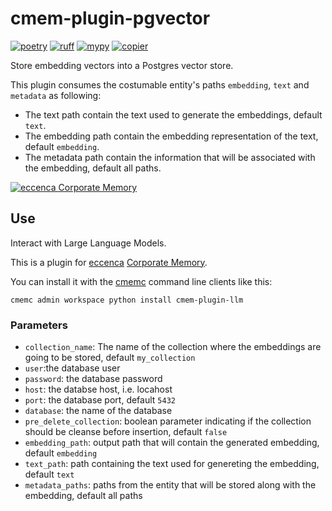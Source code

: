 # cmem-plugin-pgvector

[![poetry][poetry-shield]][poetry-link] [![ruff][ruff-shield]][ruff-link] [![mypy][mypy-shield]][mypy-link] [![copier][copier-shield]][copier] 

Store embedding vectors into a Postgres vector store.

This plugin consumes the costumable entity's paths ```embedding```, ```text``` and ```metadata``` as following:

  - The text path contain the text used to generate the embeddings, default ```text```.
  - The embedding path contain the embedding representation of the text, default ```embedding```.
  - The metadata path contain the information that will be associated with the embedding, default all paths.

[![eccenca Corporate Memory][cmem-shield]][cmem-link]

## Use

Interact with Large Language Models.

This is a plugin for [eccenca](https://eccenca.com) [Corporate Memory](https://documentation.eccenca.com).

You can install it with the [cmemc](https://eccenca.com/go/cmemc) command line
clients like this:

```
cmemc admin workspace python install cmem-plugin-llm
```

### Parameters

- ```collection_name```: The name of the collection where the embeddings are going to be stored, default ```my_collection```
- ```user```:the database user
- ```password```: the database password
- ```host```: the databse host, i.e. locahost
- ```port```: the database port, default ```5432```
- ```database```: the name of the database
- ```pre_delete_collection```: boolean parameter indicating if the collection should be cleanse before insertion, default ```false```
- ```embedding_path```: output path that will contain the generated embedding, default ```embedding```
- ```text_path```: path containing the text used for genereting the embedding, default ```text```
- ```metadata_paths```: paths from the entity that will be stored along with the embedding, default all paths

[cmem-link]: https://documentation.eccenca.com
[cmem-shield]: https://img.shields.io/endpoint?url=https://dev.documentation.eccenca.com/badge.json
[poetry-link]: https://python-poetry.org/
[poetry-shield]: https://img.shields.io/endpoint?url=https://python-poetry.org/badge/v0.json
[ruff-link]: https://docs.astral.sh/ruff/
[ruff-shield]: https://img.shields.io/endpoint?url=https://raw.githubusercontent.com/astral-sh/ruff/main/assets/badge/v2.json&label=Code%20Style
[mypy-link]: https://mypy-lang.org/
[mypy-shield]: https://www.mypy-lang.org/static/mypy_badge.svg
[copier]: https://copier.readthedocs.io/
[copier-shield]: https://img.shields.io/endpoint?url=https://raw.githubusercontent.com/copier-org/copier/master/img/badge/badge-grayscale-inverted-border-purple.json

